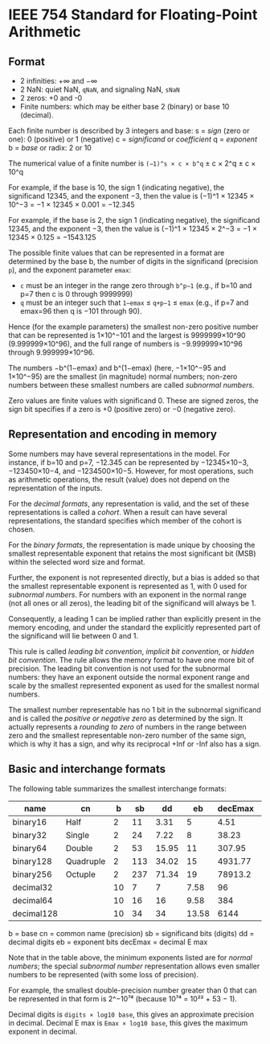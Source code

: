 # IEEE 754 Standard for Floating-Point Arithmetic


## Format
- 2 infinities: +∞ and −∞
- 2 NaN: quiet NaN, `qNaN`, and signaling NaN, `sNaN`
- 2 zeros: +0 and -0
- Finite numbers: which may be either base 2 (binary) or base 10 (decimal).

Each finite number is described by 3 integers and base:
s = *sign* (zero or one): 0 (positive) or 1 (negative)
c = *significand* or *coefficient*
q = *exponent*
b = *base* or radix: 2 or 10

The numerical value of a finite number is `(−1)^s × c × b^q`
± c × 2^q   ± c × 10^q

For example, if the base is 10, the sign 1 (indicating negative),
the significand 12345, and the exponent −3, then the value is 
(−1)^1 × 12345 × 10^−3 = −1 × 12345 × 0.001 = −12.345

For example, if the base is 2, the sign 1 (indicating negative),
the significand 12345, and the exponent −3, then the value is 
(−1)^1 × 12345 × 2^−3 = −1 × 12345 × 0.125 = −1543.125


The possible finite values that can be represented in a format are determined by the base b, the number of digits in the significand (precision `p`), 
and the exponent parameter `emax`:
- `c` must be an integer in the range zero through `b^p−1`
  (e.g., if b=10 and p=7 then c is 0 through 9999999)
- `q` must be an integer such that `1−emax` ≤ `q+p−1` ≤ `emax`
  (e.g., if p=7 and emax=96 then q is −101 through 90).

Hence (for the example parameters) the smallest non-zero positive number that can be represented is 1×10^−101 and the largest is 9999999×10^90 (9.999999×10^96), and the full range of numbers is −9.999999×10^96 through 9.999999×10^96.

The numbers −b^(1−emax) and b^(1−emax) (here, −1×10^−95 and 1×10^−95) are the smallest (in magnitude) normal numbers; non-zero numbers between these smallest numbers are called *subnormal numbers*.

Zero values are finite values with significand 0. These are signed zeros, the sign bit specifies if a zero is +0 (positive zero) or −0 (negative zero).


## Representation and encoding in memory

Some numbers may have several representations in the model. 
For instance, if b=10 and p=7, −12.345 can be represented by −12345×10−3, 
−123450×10−4, and −1234500×10−5. However, for most operations, such as arithmetic 
operations, the result (value) does not depend on the representation of the inputs.

For the *decimal formats*, any representation is valid, and the set of these 
representations is called a *cohort*. When a result can have several 
representations, the standard specifies which member of the cohort is chosen.

For the *binary formats*, the representation is made unique by choosing the 
smallest representable exponent that retains the most significant bit (MSB) 
within the selected word size and format. 

Further, the exponent is not represented directly, but a bias is added so that 
the smallest representable exponent is represented as 1, with 0 used for 
*subnormal numbers*. For numbers with an exponent in the normal range (not all 
ones or all zeros), the leading bit of the significand will always be 1.

Consequently, a leading 1 can be implied rather than explicitly present in the 
memory encoding, and under the standard the explicitly represented part of the 
significand will lie between 0 and 1.

This rule is called *leading bit convention*, *implicit bit convention*, or 
*hidden bit convention*. The rule allows the memory format to have one more bit 
of precision. The leading bit convention is not used for the subnormal numbers: 
they have an exponent outside the normal exponent range and scale by the smallest represented exponent as used for the smallest normal numbers.

The smallest number representable has no 1 bit in the subnormal significand and 
is called the *positive or negative zero* as determined by the sign. It actually 
represents a *rounding to zero* of numbers in the range between zero and the 
smallest representable non-zero number of the same sign, which is why it has a 
sign, and why its reciprocal +Inf or -Inf also has a sign.


## Basic and interchange formats

The following table summarizes the smallest interchange formats:

name      | cn       |b |sb | dd  | eb  | decEmax| ExponentBias| E min | E max| Basic?
----------|----------|--|---|-----|-----|--------|-------------|-------|------|--------
binary16  | Half     | 2| 11| 3.31| 5   |    4.51|    15=2^4−1 |    −14|    15| not
binary32  | Single   | 2| 24| 7.22| 8   |   38.23|   127=2^7−1 |   −126|   127|
binary64  | Double   | 2| 53|15.95|11   |  307.95|  1023=2^10−1|  −1022|  1023|
binary128 | Quadruple| 2|113|34.02|15   | 4931.77| 16383=2^14−1| −16382| 16383|
binary256 | Octuple  | 2|237|71.34|19   |78913.2 |262143=2^18−1|−262142|262143| not
decimal32 |          |10|  7| 7   | 7.58|   96   |   101       |    −95|    96| not
decimal64 |          |10| 16|16   | 9.58|  384   |   398       |   −383|   384|
decimal128|          |10| 34|34   |13.58| 6144   |  6176       |  −6143|  6144|


b  = base
cn = common name (precision)
sb = significand bits (digits)
dd = decimal digits
eb = exponent bits
decEmax = decimal E max

Note that in the table above, the minimum exponents listed are for *normal numbers*; 
the special *subnormal number* representation allows even smaller numbers to be 
represented (with some loss of precision).

For example, the smallest double-precision number greater than 0 that can be
represented in that form is 2^−10⁷⁴ (because 10⁷⁴ = 10²² + 53 − 1).

Decimal digits is `digits × log10 base`, this gives an approximate precision in decimal.
Decimal E max is `Emax × log10 base`, this gives the maximum exponent in decimal.
